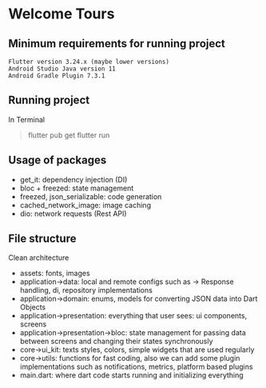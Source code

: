 # Welcome Tours


## Minimum requirements for running project
    Flutter version 3.24.x (maybe lower versions)
    Android Studio Java version 11
    Android Gradle Plugin 7.3.1

## Running project
In Terminal
> flutter pub get
> flutter run

## Usage of packages
- get_it: dependency injection (DI)
- bloc + freezed: state management
- freezed, json_serializable: code generation
- cached_network_image: image caching
- dio: network requests (Rest API)

## File structure
Clean architecture
- assets: fonts, images
- application->data: local and remote configs such as -> Response handling, di, repository implementations
- application->domain: enums, models for converting JSON data into Dart Objects
- application->presentation: everything that user sees: ui components, screens
- application->presentation->bloc: state management for passing data between screens and changing their states synchronously
- core->ui_kit: texts styles, colors, simple widgets that are used regularly
- core->utils: functions for fast coding, also we can add some plugin implementations such as notifications, metrics, platform based plugins
- main.dart: where dart code starts running and initializing everything
